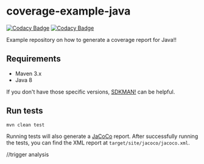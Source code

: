 # coverage-example-java

[![Codacy Badge](https://app.codacy.com/project/badge/Grade/2b3f4c14ccda403dbc9d3b704ad3e4e7)](https://app.codacy.com/gh/troubleshoot-codacy/coverage-example-java/dashboard)
[![Codacy Badge](https://app.codacy.com/project/badge/Coverage/2b3f4c14ccda403dbc9d3b704ad3e4e7)](https://app.codacy.com/gh/troubleshoot-codacy/coverage-example-java/coverage/dashboard)

Example repository on how to generate a coverage report for Java!!

## Requirements

- Maven 3.x
- Java 8

If you don't have those specific versions, [SDKMAN!](https://sdkman.io/install) can be helpful.

## Run tests

```bash
mvn clean test
```

Running tests will also generate a [JaCoCo](https://www.eclemma.org/jacoco/) report. After successfully running the
tests, you can find the XML report at `target/site/jacoco/jacoco.xml`.

//trigger analysis